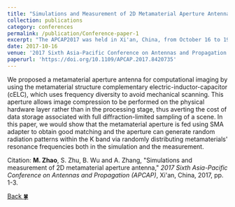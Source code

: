```yaml
---
title: "Simulations and Measurement of 2D Metamaterial Aperture Antenna"
collection: publications
category: conferences
permalink: /publication/Conference-paper-1
excerpt: "The APCAP2017 was held in Xi'an, China, from October 16 to 19, 2017."
date: 2017-10-16
venue: '2017 Sixth Asia-Pacific Conference on Antennas and Propagation (APCAP)'
paperurl: 'https://doi.org/10.1109/APCAP.2017.8420735'
---
```


We proposed a metamaterial aperture antenna for computational imaging by using the metamaterial structure complementary electric-inductor-capacitor (cELC), which uses frequency diversity to avoid mechanical scanning. This aperture allows image compression to be performed on the physical hardware layer rather than in the processing stage, thus averting the cost of data storage associated with full diffraction-limited sampling of a scene. In this paper, we would show that the metamaterial aperture is fed using SMA adapter to obtain good matching and the aperture can generate random radiation patterns within the K band via randomly distributing metamaterials' resonance frequencies both in the simulation and the measurement.

Citation: **M. Zhao**, S. Zhu, B. Wu and A. Zhang, &quot;Simulations and measurement of 2D metamaterial aperture antenna,&quot; <i>2017 Sixth Asia-Pacific Conference on Antennas and Propagation (APCAP)</i>, Xi'an, China, 2017, pp. 1-3.

[Back :four_leaf_clover:](../publications/)
